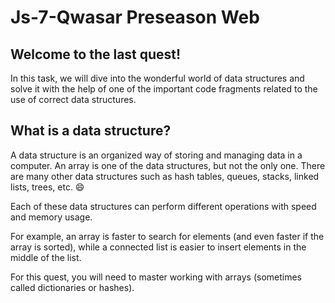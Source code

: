 # Js-7-Qwasar Preseason Web
## Welcome to the last quest! 
In this task, we will dive into the wonderful world of data structures and solve it with the help of one of the important code fragments related to the use of correct data structures.

## What is a data structure?
A data structure is an organized way of storing and managing data in a computer. An array is one of the data structures, but not the only one. There are many other data structures such as hash tables, queues, stacks, linked lists, trees, etc. 😄

Each of these data structures can perform different operations with speed and memory usage.

For example, an array is faster to search for elements (and even faster if the array is sorted), while a connected list is easier to insert elements in the middle of the list.

For this quest, you will need to master working with arrays (sometimes called dictionaries or hashes).
